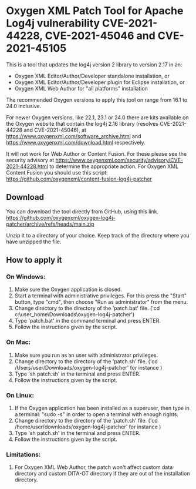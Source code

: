 # Oxygen XML Patch Tool for Apache Log4j vulnerability CVE-2021-44228, CVE-2021-45046 and CVE-2021-45105
This is a tool that updates the log4j version 2 library to version 2.17 in an:
 - Oxygen XML Editor/Author/Developer standalone installation, or
 - Oxygen XML Editor/Author/Developer plugin for Eclipse installation, or
 - Oxygen XML Web Author for "all platforms" installation

The recommended Oxygen versions to apply this tool on range from 16.1 to 24.0 inclusive.

For newer Oxygen versions, like 22.1, 23.1 or 24.0 there are kits available on the Oxygen website that contain the log4j 2.16 library (resolves CVE-2021-44228 and CVE-2021-45046), at https://www.oxygenxml.com/software_archive.html and https://www.oxygenxml.com/download.html respectively.

It will not work for Web Author or Content Fusion. For these please see the security advisory at https://www.oxygenxml.com/security/advisory/CVE-2021-44228.html to determine the appropriate action. For Oxygen XML Content Fusion you should use this script: https://github.com/oxygenxml/content-fusion-log4j-patcher


## Download 
You can download the tool directly from GitHub, using this link.
https://github.com/oxygenxml/oxygen-log4j-patcher/archive/refs/heads/main.zip

Unzip it to a directory of your choice. Keep track of the directory where you have unzipped the file.

## How to apply it

### On Windows:

 1. Make sure the Oxygen application is closed.
 1. Start a terminal with administrative privileges. For this press the "Start" button, type "cmd", then choose "Run as administrator" from the  menu.
 1. Change directory to the directory of the 'patch.bat' file. ('cd c:\user_home\Downloads\oxygen-log4j-patcher')
 1. Type 'patch.bat' in the command terminal and press ENTER.
 1. Follow the instructions given by the script. 
   
### On Mac:
 1. Make sure you run as an user with administrator privileges.
 1. Change directory to the directory of the 'patch.sh' file. ('cd /Users/user/Downloads/oxygen-log4j-patcher' for instance ) 
 1. Type 'sh patch.sh' in the terminal and press ENTER.
 1. Follow the instructions given by the script.
    
### On Linux:
 1. If the Oxygen application has been installed as a superuser, then type in a terminal: "sudo -s" in order to open a terminal with enough rights.
 1. Change directory to the directory of the 'patch.sh' file. ('cd /home/user/downloads/oxygen-log4j-patcher' for instance )
 1. Type 'sh patch.sh' in the terminal and press ENTER.
 1. Follow the instructions given by the script.


### Limitations:
 1. For Oxygen XML Web Author, the patch won't affect custom data directory and custom DITA-OT directory if they are out of the installation directory.
